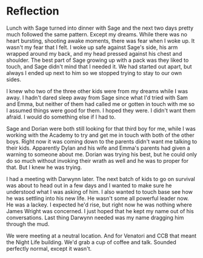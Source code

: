 # Reflection

Lunch with Sage turned into dinner with Sage and the next two days pretty much followed the same pattern.  Except my dreams.  While there was no heart bursting, shooting awake moments, there was fear when I woke up.  It wasn't my fear that I felt.  I woke up safe against Sage's side, his arm wrapped around my back, and my head pressed against his chest and shoulder.  The best part of Sage growing up with a pack was they liked to touch, and Sage didn't mind that I needed it.  We had started out apart, but always I ended up next to him so we stopped trying to stay to our own sides.

I knew who two of the three other kids were from my dreams while I was away.  I hadn't dared sleep away from Sage since what I'd tried with Sam and Emma, but neither of them had called me or gotten in touch with me so I assumed things were good for them.  I hoped they were.  I didn't want them afraid.  I would do something else if I had to.

Sage and Dorian were both still looking for that third boy for me, while I was working with the Academy to try and get me in touch with both of the other boys.  Right now it was coming down to the parents didn't want me talking to their kids.  Apparently Dylan and his wife and Emma's parents had given a warning to someone about me.  Dorian was trying his best, but he could only do so much without invoking their wrath as well and he was to proper for that.  But I knew he was trying.

I had a meeting with Darwynn later.  The next batch of kids to go on survival was about to head out in a few days and I wanted to make sure he understood what I was asking of him.  I also wanted to touch base see how he was settling into his new life.  He wasn't some all powerful leader now.  He was a lackey.  I expected he'd rise, but right now he was nothing where James Wright was concerned.  I just hoped that he kept my name out of his conversations.  Last thing Darwynn needed was my name dragging him through the mud.

We were meeting at a neutral location.  And for Venatori and CCB that meant the Night Life building.  We'd grab a cup of coffee and talk.  Sounded perfectly normal, except it wasn't.

